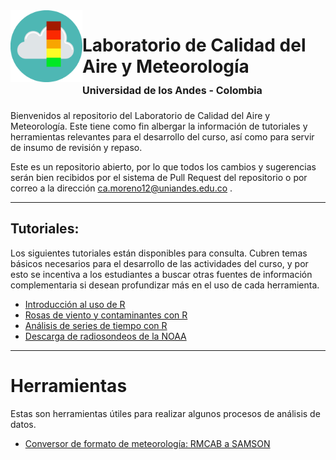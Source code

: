 <img src="IMG/air-quality-icon.png" align="left" width="115">

# Laboratorio de Calidad del Aire y Meteorología <br><font size="3">Universidad de los Andes  - Colombia </font> 



Bienvenidos al repositorio del Laboratorio de Calidad del Aire y Meteorología. Este tiene como fin albergar la información de tutoriales y herramientas relevantes para el desarrollo del curso, así como para servir de insumo de revisión y repaso.

Este es un repositorio abierto, por lo que todos los cambios y sugerencias serán bien recibidos por el sistema de Pull Request del repositorio o por correo a la dirección ca.moreno12@uniandes.edu.co .

---

## Tutoriales:
Los siguientes tutoriales están disponibles para consulta. Cubren temas básicos necesarios para el desarrollo de las actividades del curso, y por esto se incentiva a los estudiantes a buscar otras fuentes de información complementaria si desean profundizar más en el uso de cada herramienta.

- [Introducción al uso de R](Tutoriales/introduccion_uso_R.md)
- [Rosas de viento y contaminantes con R](Tutoriales/rosas_viento_contaminantes.md)
- [Análisis de series de tiempo con R](Tutoriales/series_tiempo.md)
- [Descarga de radiosondeos de la NOAA](Tutoriales/radiosondeos_noaa.md)

---
# Herramientas
Estas son herramientas útiles para realizar algunos procesos de análisis de datos.

- [Conversor de formato de meteorología: RMCAB a SAMSON](https://github.com/kamitoteles/Meteorology-data-format-conversors)